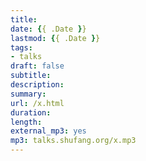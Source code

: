 ```yaml
---
title: 
date: {{ .Date }}
lastmod: {{ .Date }}
tags:
- talks
draft: false
subtitle: 
description: 
summary: 
url: /x.html
duration: 
length: 
external_mp3: yes
mp3: talks.shufang.org/x.mp3
---
```

